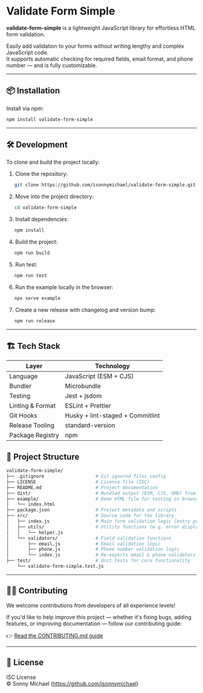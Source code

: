 # Validate Form Simple

**validate-form-simple** is a lightweight JavaScript library for effortless HTML form validation.

Easily add validation to your forms without writing lengthy and complex JavaScript code.  
It supports automatic checking for required fields, email format, and phone number — and is fully customizable.

---

## 📦 Installation

Install via npm:

```bash
npm install validate-form-simple
```

---

## 🛠 Development

To clone and build the project locally:

1. Clone the repository:

```bash
   git clone https://github.com/isonnymichael/validate-form-simple.git
```

2. Move into the project directory:

```bash
   cd validate-form-simple
```

3. Install dependencies:

```bash
   npm install
```

4. Build the project:

```bash
   npm run build
```

5. Run test:

```bash
   npm run test
```

6. Run the example locally in the browser:

```bash
   npx serve example
```

7. Create a new release with changelog and version bump:

```bash
   npm run release
```

---

## 🏗️ Tech Stack

| Layer            | Technology                       |
| ---------------- | -------------------------------- |
| Language         | JavaScript (ESM + CJS)           |
| Bundler          | Microbundle                      |
| Testing          | Jest + jsdom                     |
| Linting & Format | ESLint + Prettier                |
| Git Hooks        | Husky + lint-staged + Commitlint |
| Release Tooling  | standard-version                 |
| Package Registry | npm                              |

## 📁 Project Structure

```bash
validate-form-simple/
├── .gitignore                   # Git ignored files config
├── LICENSE                      # License file (ISC)
├── README.md                    # Project documentation
├── dist/                        # Bundled output (ESM, CJS, UMD) from Microbundle
├── example/                     # Demo HTML file for testing in browser
│   └── index.html
├── package.json                 # Project metadata and scripts
├── src/                         # Source code for the library
│   ├── index.js                 # Main form validation logic (entry point)
│   ├── utils/                   # Utility functions (e.g. error display, field name)
│   │   └── helper.js
│   └── validators/              # Field validation functions
│       ├── email.js             # Email validation logic
│       ├── phone.js             # Phone number validation logic
│       └── index.js             # Re-exports email & phone validators
├── test/                        # Unit tests for core functionality
    └── validate-form-simple.test.js
```

---

## 🧑‍💻 Contributing

We welcome contributions from developers of all experience levels!

If you'd like to help improve this project — whether it's fixing bugs, adding features, or improving documentation — follow our contributing guide:

👉 [Read the CONTRIBUTING.md guide](./CONTRIBUTING.md)

---

## 📄 License

ISC License  
© Sonny Michael (https://github.com/isonnymichael)
